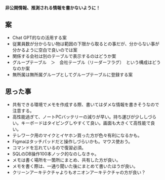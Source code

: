 **非公開情報、推測される情報を書かないように！**
## 案
* Chat GPT的なの活用する案
* 従業員数が分からない物は範囲の下限から取るとの事だが、分からない事が分かるように空白で良いのでは案
* 関係する会社は別のテーブルで表示するのはどうか案
* グループテーブル　＞　会社テーブル（リーダーフラグ）　という構成はどうなのか案
* 無所属は無所属グループとしてグループテーブルに登録する案
## 思った事
* 共有できる環境でメモを作成する際、書いてはダメな情報を書きそうなので注意する。
* 高性能過ぎて、ノートPCバッテリーの減りが早い。持ち運びが少ししづらい。キーボードはタイピングしやすくて良い。画面も大きくて高性能で良い。
* テレワーク用のマイクとイヤホン買った方が色々有利になるかも。
* Figmaはタッチパッドだと操作しづらいかも。マウス使おう。
* コマンドを忘れているので復習必須。
* SQLのDB操作100本ノック的なのしなきゃ。
* メモは書く場所を一箇所にまとめ、共有した方が良い。
* メモを書く際は、一通り聞いた後にまとめて書いたほうが良い。
* クリーンアーキテクチャよりもオニオンアーキテクチャの方が良い？
